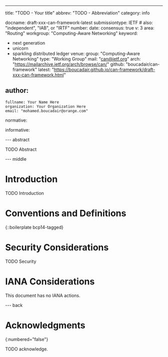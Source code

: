 ---
title: "TODO - Your title"
abbrev: "TODO - Abbreviation"
category: info

docname: draft-xxx-can-framework-latest
submissiontype: IETF  # also: "independent", "IAB", or "IRTF"
number:
date:
consensus: true
v: 3
area: "Routing"
workgroup: "Computing-Aware Networking"
keyword:
 - next generation
 - unicorn
 - sparkling distributed ledger
venue:
  group: "Computing-Aware Networking"
  type: "Working Group"
  mail: "can@ietf.org"
  arch: "https://mailarchive.ietf.org/arch/browse/can/"
  github: "boucadair/can-framework"
  latest: "https://boucadair.github.io/can-framework/draft-xxx-can-framework.html"

author:
 -
    fullname: Your Name Here
    organization: Your Organization Here
    email: "mohamed.boucadair@orange.com"

normative:

informative:


--- abstract

TODO Abstract


--- middle

# Introduction

TODO Introduction


# Conventions and Definitions

{::boilerplate bcp14-tagged}


# Security Considerations

TODO Security


# IANA Considerations

This document has no IANA actions.


--- back

# Acknowledgments
{:numbered="false"}

TODO acknowledge.
